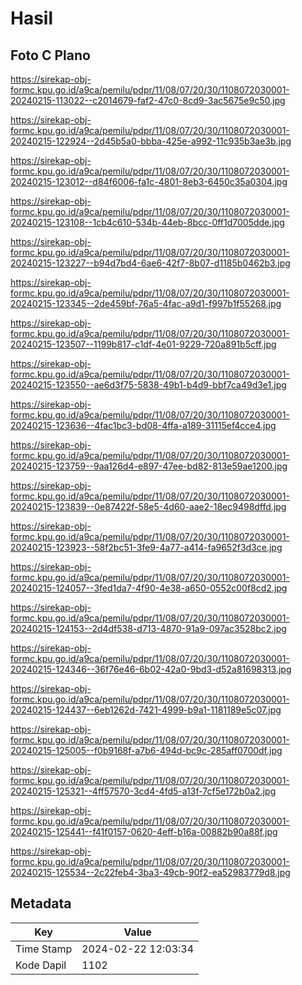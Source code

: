 # Hasil

## Foto C Plano

https://sirekap-obj-formc.kpu.go.id/a9ca/pemilu/pdpr/11/08/07/20/30/1108072030001-20240215-113022--c2014679-faf2-47c0-8cd9-3ac5675e9c50.jpg

https://sirekap-obj-formc.kpu.go.id/a9ca/pemilu/pdpr/11/08/07/20/30/1108072030001-20240215-122924--2d45b5a0-bbba-425e-a992-11c935b3ae3b.jpg

https://sirekap-obj-formc.kpu.go.id/a9ca/pemilu/pdpr/11/08/07/20/30/1108072030001-20240215-123012--d84f6006-fa1c-4801-8eb3-6450c35a0304.jpg

https://sirekap-obj-formc.kpu.go.id/a9ca/pemilu/pdpr/11/08/07/20/30/1108072030001-20240215-123108--1cb4c610-534b-44eb-8bcc-0ff1d7005dde.jpg

https://sirekap-obj-formc.kpu.go.id/a9ca/pemilu/pdpr/11/08/07/20/30/1108072030001-20240215-123227--b94d7bd4-6ae6-42f7-8b07-d1185b0462b3.jpg

https://sirekap-obj-formc.kpu.go.id/a9ca/pemilu/pdpr/11/08/07/20/30/1108072030001-20240215-123345--2de459bf-76a5-4fac-a9d1-f997b1f55268.jpg

https://sirekap-obj-formc.kpu.go.id/a9ca/pemilu/pdpr/11/08/07/20/30/1108072030001-20240215-123507--1199b817-c1df-4e01-9229-720a891b5cff.jpg

https://sirekap-obj-formc.kpu.go.id/a9ca/pemilu/pdpr/11/08/07/20/30/1108072030001-20240215-123550--ae6d3f75-5838-49b1-b4d9-bbf7ca49d3e1.jpg

https://sirekap-obj-formc.kpu.go.id/a9ca/pemilu/pdpr/11/08/07/20/30/1108072030001-20240215-123636--4fac1bc3-bd08-4ffa-a189-31115ef4cce4.jpg

https://sirekap-obj-formc.kpu.go.id/a9ca/pemilu/pdpr/11/08/07/20/30/1108072030001-20240215-123759--9aa126d4-e897-47ee-bd82-813e59ae1200.jpg

https://sirekap-obj-formc.kpu.go.id/a9ca/pemilu/pdpr/11/08/07/20/30/1108072030001-20240215-123839--0e87422f-58e5-4d60-aae2-18ec9498dffd.jpg

https://sirekap-obj-formc.kpu.go.id/a9ca/pemilu/pdpr/11/08/07/20/30/1108072030001-20240215-123923--58f2bc51-3fe9-4a77-a414-fa9652f3d3ce.jpg

https://sirekap-obj-formc.kpu.go.id/a9ca/pemilu/pdpr/11/08/07/20/30/1108072030001-20240215-124057--3fed1da7-4f90-4e38-a650-0552c00f8cd2.jpg

https://sirekap-obj-formc.kpu.go.id/a9ca/pemilu/pdpr/11/08/07/20/30/1108072030001-20240215-124153--2d4df538-d713-4870-91a9-097ac3528bc2.jpg

https://sirekap-obj-formc.kpu.go.id/a9ca/pemilu/pdpr/11/08/07/20/30/1108072030001-20240215-124346--36f76e46-6b02-42a0-9bd3-d52a81698313.jpg

https://sirekap-obj-formc.kpu.go.id/a9ca/pemilu/pdpr/11/08/07/20/30/1108072030001-20240215-124437--6eb1262d-7421-4999-b9a1-1181189e5c07.jpg

https://sirekap-obj-formc.kpu.go.id/a9ca/pemilu/pdpr/11/08/07/20/30/1108072030001-20240215-125005--f0b9168f-a7b6-494d-bc9c-285aff0700df.jpg

https://sirekap-obj-formc.kpu.go.id/a9ca/pemilu/pdpr/11/08/07/20/30/1108072030001-20240215-125321--4ff57570-3cd4-4fd5-a13f-7cf5e172b0a2.jpg

https://sirekap-obj-formc.kpu.go.id/a9ca/pemilu/pdpr/11/08/07/20/30/1108072030001-20240215-125441--f41f0157-0620-4eff-b16a-00882b90a88f.jpg

https://sirekap-obj-formc.kpu.go.id/a9ca/pemilu/pdpr/11/08/07/20/30/1108072030001-20240215-125534--2c22feb4-3ba3-49cb-90f2-ea52983779d8.jpg


## Metadata

| Key        | Value               |
| ---------- | ------------------- |
| Time Stamp | 2024-02-22 12:03:34 |
| Kode Dapil | 1102                |



